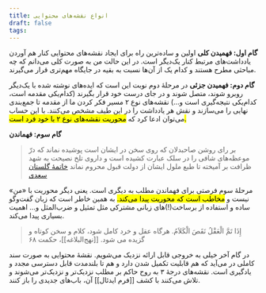 ```yaml
---
title: انواع نقشه‌های محتوایی
draft: false
tags:
---
```



**گام اول: فهمیدن کلی**
اولین و ساده‌ترین راه برای ایجاد نقشه‌های محتوایی کنار هم آوردن یادداشت‌های مرتبط کنار یک‌دیگر است. در این حالت من به صورت کلی می‌دانم که چه مباحثی مطرح هستند و کدام یک از آن‌ها نسبت به بقیه در جایگاه مهم‌تری قرار می‌گیرند. 

**گام دوم: فهمیدن جزئی**
در مرحلهٔ دوم نوبت این است که ایده‌های نوشته شده با یک‌دیگر روبرو شوند، متصل شوند و در جای درست خود قرار بگیرند (کدام‌یکی مقدمه است، کدام‌یکی نتیجه‌گیری است و...) نقشه‌های نوع ۲ مسیر فکر کردن ما از مقدمه تا جمع‌بندی نهایی را می‌سازند و نقش هر یادداشت را در این طیف مشخص می‌کنند. با این حساب می‌توان ادعا کرد که <mark class='highlight-blue'>محوریت نقشه‌های نوع ۲ با خود فرد است.</mark> 

**گام سوم: فهماندن**

> بر رای روشن صاحبدلان که روی سخن در ایشان است پوشیده نماند که درّ موعظه‌های شافی را در سلک عبارت کشیده است و داروی تلخ نصیحت به شهد ظرافت بر آمیخته تا طبع ملول ایشان از دولت قبول محروم نماند
> [خاتمهٔ گلستان سعدی](https://ganjoor.net/saadi/golestan/gbab8/sh109/)

مرحلهٔ سوم فرصتی برای فهماندن مطلب به دیگری است. یعنی دیگر محوریت با «من» نیست و <mark class='highlight-blue'>مخاطب است که محوریت پیدا می‌کند.</mark> به همین خاطر است که زبان گفت‌وگو ساده و استفاده از برساخت(!)های زبانی مشترکی مثل تمثیل و ضرب‌المثل و... اهمیت بسیاری پیدا می‌کند.

>إِذَا تَمَّ الْعَقْلُ نَقَصَ الْكَلاَمُ.
>هرگاه عقل و خرد کامل شود، کلام و سخن کوتاه و گزیده می شود.
>[[نهج‌البلاغه]]، حکمت ۶۸

در گام آخر خیلی به خروجی قابل ارائه نزدیک می‌شویم. نقشهٔ محتوایی به صورت سند کاملی در می‌آید که هم قابلیت تکمیل شدن دارد و هم تا بلندمدت قابل دسترسی مجدد و یادگیری است. نقشه‌های درجهٔ ۳ به روح حاکم بر مطلب نزدیک‌تر و نزدیک‌تر می‌شوند و تلاش می‌کنند با کشف [[فرم ایدئال]] آن، باب‌های جدیدی را باز کنند.
